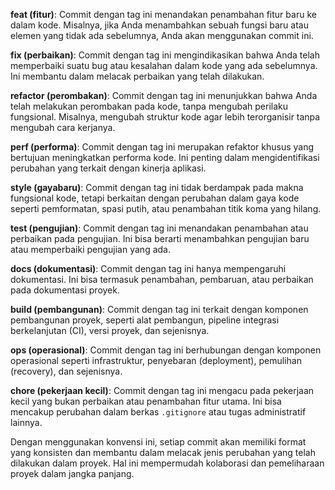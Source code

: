 **feat (fitur)**: Commit dengan tag ini menandakan penambahan fitur baru ke dalam kode. Misalnya, jika Anda menambahkan sebuah fungsi baru atau elemen yang tidak ada sebelumnya, Anda akan menggunakan commit ini.

**fix (perbaikan)**: Commit dengan tag ini mengindikasikan bahwa Anda telah memperbaiki suatu bug atau kesalahan dalam kode yang ada sebelumnya. Ini membantu dalam melacak perbaikan yang telah dilakukan.

**refactor (perombakan)**: Commit dengan tag ini menunjukkan bahwa Anda telah melakukan perombakan pada kode, tanpa mengubah perilaku fungsional. Misalnya, mengubah struktur kode agar lebih terorganisir tanpa mengubah cara kerjanya.

**perf (performa)**: Commit dengan tag ini merupakan refaktor khusus yang bertujuan meningkatkan performa kode. Ini penting dalam mengidentifikasi perubahan yang terkait dengan kinerja aplikasi.

**style (gayabaru)**: Commit dengan tag ini tidak berdampak pada makna fungsional kode, tetapi berkaitan dengan perubahan dalam gaya kode seperti pemformatan, spasi putih, atau penambahan titik koma yang hilang.

**test (pengujian)**: Commit dengan tag ini menandakan penambahan atau perbaikan pada pengujian. Ini bisa berarti menambahkan pengujian baru atau memperbaiki pengujian yang ada.

**docs (dokumentasi)**: Commit dengan tag ini hanya mempengaruhi dokumentasi. Ini bisa termasuk penambahan, pembaruan, atau perbaikan pada dokumentasi proyek.

**build (pembangunan)**: Commit dengan tag ini terkait dengan komponen pembangunan proyek, seperti alat pembangun, pipeline integrasi berkelanjutan (CI), versi proyek, dan sejenisnya.

**ops (operasional)**: Commit dengan tag ini berhubungan dengan komponen operasional seperti infrastruktur, penyebaran (deployment), pemulihan (recovery), dan sejenisnya.

**chore (pekerjaan kecil)**: Commit dengan tag ini mengacu pada pekerjaan kecil yang bukan perbaikan atau penambahan fitur utama. Ini bisa mencakup perubahan dalam berkas `.gitignore` atau tugas administratif lainnya.

Dengan menggunakan konvensi ini, setiap commit akan memiliki format yang konsisten dan membantu dalam melacak jenis perubahan yang telah dilakukan dalam proyek. Hal ini mempermudah kolaborasi dan pemeliharaan proyek dalam jangka panjang.
